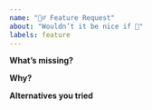 ```yaml
---
name: "🧚‍♂️ Feature Request"
about: "Wouldn’t it be nice if 💭"
labels: feature
---
```


<!-- Please replace all placeholders such as this below -->

**What’s missing?**

<!-- Describe your feature idea  -->

**Why?**

<!-- Describe the problem you are facing -->

**Alternatives you tried**

<!-- Describe the workarounds you tried so far and how they worked for you -->
